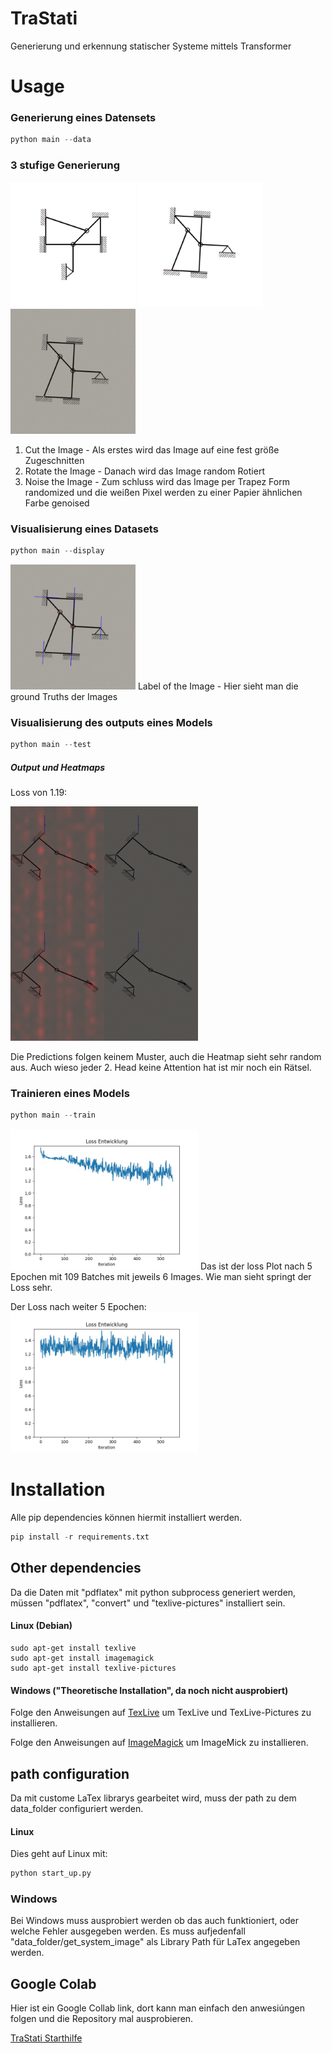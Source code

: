 # TraStati

Generierung und erkennung statischer Systeme mittels Transformer

# Usage

### Generierung eines Datensets

```python
python main --data
```

### 3 stufige Generierung

<div>
    <img src="assets/cut_image.jpg" width="200" alt="Cut Image">
    <img src="assets/rotated_image.jpg" width="200" alt="Rotated Image"> 
    <img src="assets/noised_image.jpg" width="200" alt="Noised Image">
</div>

1. Cut the Image - Als erstes wird das Image auf eine fest größe Zugeschnitten
2. Rotate the Image - Danach wird das Image random Rotiert
3. Noise the Image - Zum schluss wird das Image per Trapez Form randomized und die weißen Pixel werden zu einer Papier ähnlichen Farbe genoised

### Visualisierung eines Datasets

```python
python main --display
```

<img src="assets/output_image.jpg" width="200" alt="Output Image">
Label of the Image - Hier sieht man die ground Truths der Images

### Visualisierung des outputs eines Models

```python
python main --test
```

##### Output und Heatmaps

Loss von 1.19:

<img src="assets/heatmap_1.jpg" width="300" alt="Heatmap">

Die Predictions folgen keinem Muster, auch die Heatmap sieht sehr random aus.
Auch wieso jeder 2. Head keine Attention hat ist mir noch ein Rätsel.

### Trainieren eines Models

```python
python main --train
```

<img src="assets/loss_plot_1.jpg" width="300" alt="Loss Plot">
Das ist der loss Plot nach 5 Epochen mit 109 Batches mit jeweils 6 Images.
Wie man sieht springt der Loss sehr.

Der Loss nach weiter 5 Epochen:
<img src="assets/loss_plot_2.jpg" width="300" alt="Loss Plot">

# Installation

Alle pip dependencies können hiermit installiert werden.

```python
pip install -r requirements.txt
```

## Other dependencies

Da die Daten mit "pdflatex" mit python subprocess generiert werden, müssen "pdflatex", "convert" und "texlive-pictures" installiert sein.

#### Linux (Debian)

```console
sudo apt-get install texlive
sudo apt-get install imagemagick
sudo apt-get install texlive-pictures
```

#### Windows ("Theoretische Installation", da noch nicht ausprobiert)

Folge den Anweisungen auf
[TexLive](https://www.tug.org/texlive/windows.html)
um TexLive und TexLive-Pictures zu installieren.

Folge den Anweisungen auf
[ImageMagick](https://imagemagick.org/script/download.php#windows)
um ImageMick zu installieren.

## path configuration

Da mit custome LaTex librarys gearbeitet wird, muss der path zu dem data_folder configuriert werden.

#### Linux

Dies geht auf Linux mit:

```python
python start_up.py
```

### Windows

Bei Windows muss ausprobiert werden ob das auch funktioniert, oder welche Fehler ausgegeben werden.
Es muss aufjedenfall "data_folder/get_system_image" als Library Path für LaTex angegeben werden.

## Google Colab

Hier ist ein Google Collab link, dort kann man einfach den anwesiúngen folgen und die Repository mal ausprobieren.

[TraStati Starthilfe](https://colab.research.google.com/drive/1uBNAzD4KOvp-wpPS1W5qIAhtLJrI14kr?usp=sharing)
